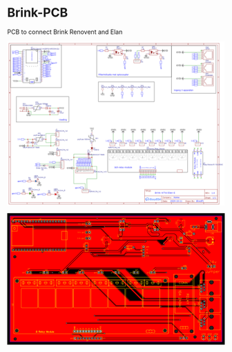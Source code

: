 # Brink-PCB
PCB to connect Brink Renovent and Elan

![Schematic](Schematic.png)

![PCB](PCB_WTW.png)
